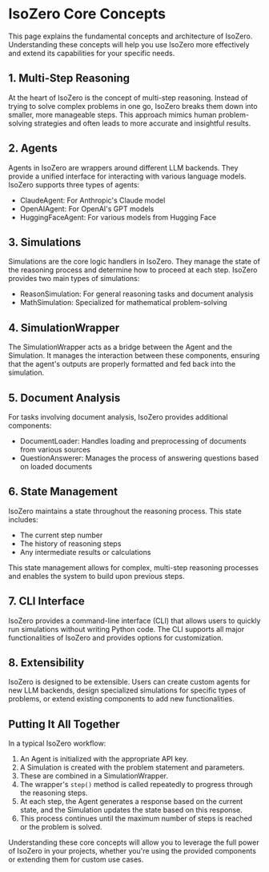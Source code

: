 # IsoZero Core Concepts

This page explains the fundamental concepts and architecture of IsoZero. Understanding these concepts will help you use IsoZero more effectively and extend its capabilities for your specific needs.

## 1. Multi-Step Reasoning

At the heart of IsoZero is the concept of multi-step reasoning. Instead of trying to solve complex problems in one go, IsoZero breaks them down into smaller, more manageable steps. This approach mimics human problem-solving strategies and often leads to more accurate and insightful results.

## 2. Agents

Agents in IsoZero are wrappers around different LLM backends. They provide a unified interface for interacting with various language models. IsoZero supports three types of agents:

- ClaudeAgent: For Anthropic's Claude model
- OpenAIAgent: For OpenAI's GPT models
- HuggingFaceAgent: For various models from Hugging Face

## 3. Simulations

Simulations are the core logic handlers in IsoZero. They manage the state of the reasoning process and determine how to proceed at each step. IsoZero provides two main types of simulations:

- ReasonSimulation: For general reasoning tasks and document analysis
- MathSimulation: Specialized for mathematical problem-solving

## 4. SimulationWrapper

The SimulationWrapper acts as a bridge between the Agent and the Simulation. It manages the interaction between these components, ensuring that the agent's outputs are properly formatted and fed back into the simulation.

## 5. Document Analysis

For tasks involving document analysis, IsoZero provides additional components:

- DocumentLoader: Handles loading and preprocessing of documents from various sources
- QuestionAnswerer: Manages the process of answering questions based on loaded documents

## 6. State Management

IsoZero maintains a state throughout the reasoning process. This state includes:

- The current step number
- The history of reasoning steps
- Any intermediate results or calculations

This state management allows for complex, multi-step reasoning processes and enables the system to build upon previous steps.

## 7. CLI Interface

IsoZero provides a command-line interface (CLI) that allows users to quickly run simulations without writing Python code. The CLI supports all major functionalities of IsoZero and provides options for customization.

## 8. Extensibility

IsoZero is designed to be extensible. Users can create custom agents for new LLM backends, design specialized simulations for specific types of problems, or extend existing components to add new functionalities.

## Putting It All Together

In a typical IsoZero workflow:

1. An Agent is initialized with the appropriate API key.
2. A Simulation is created with the problem statement and parameters.
3. These are combined in a SimulationWrapper.
4. The wrapper's `step()` method is called repeatedly to progress through the reasoning steps.
5. At each step, the Agent generates a response based on the current state, and the Simulation updates the state based on this response.
6. This process continues until the maximum number of steps is reached or the problem is solved.

Understanding these core concepts will allow you to leverage the full power of IsoZero in your projects, whether you're using the provided components or extending them for custom use cases.